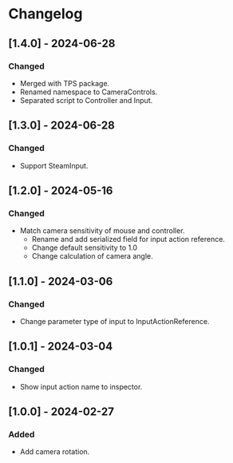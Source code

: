 # Changelog

## [1.4.0] - 2024-06-28
### Changed
- Merged with TPS package.
- Renamed namespace to CameraControls.
- Separated script to Controller and Input.

## [1.3.0] - 2024-06-28
### Changed
- Support SteamInput.

## [1.2.0] - 2024-05-16
### Changed
- Match camera sensitivity of mouse and controller.
  - Rename and add serialized field for input action reference.
  - Change default sensitivity to 1.0
  - Change calculation of camera angle.

## [1.1.0] - 2024-03-06
### Changed
- Change parameter type of input to InputActionReference.

## [1.0.1] - 2024-03-04
### Changed
- Show input action name to inspector.

## [1.0.0] - 2024-02-27
### Added
- Add camera rotation.
